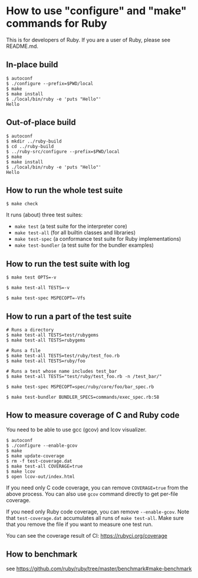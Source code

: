 # How to use "configure" and "make" commands for Ruby

This is for developers of Ruby.
If you are a user of Ruby, please see README.md.

## In-place build

```
$ autoconf
$ ./configure --prefix=$PWD/local
$ make
$ make install
$ ./local/bin/ruby -e 'puts "Hello"'
Hello
```

## Out-of-place build

```
$ autoconf
$ mkdir ../ruby-build
$ cd ../ruby-build
$ ../ruby-src/configure --prefix=$PWD/local
$ make
$ make install
$ ./local/bin/ruby -e 'puts "Hello"'
Hello
```

## How to run the whole test suite

```
$ make check
```

It runs (about) three test suites:

* `make test` (a test suite for the interpreter core)
* `make test-all` (for all builtin classes and libraries)
* `make test-spec` (a conformance test suite for Ruby implementations)
* `make test-bundler` (a test suite for the bundler examples)

## How to run the test suite with log

```
$ make test OPTS=-v

$ make test-all TESTS=-v

$ make test-spec MSPECOPT=-Vfs
```

## How to run a part of the test suite

```
# Runs a directory
$ make test-all TESTS=test/rubygems
$ make test-all TESTS=rubygems

# Runs a file
$ make test-all TESTS=test/ruby/test_foo.rb
$ make test-all TESTS=ruby/foo

# Runs a test whose name includes test_bar
$ make test-all TESTS="test/ruby/test_foo.rb -n /test_bar/"
```

```
$ make test-spec MSPECOPT=spec/ruby/core/foo/bar_spec.rb

$ make test-bundler BUNDLER_SPECS=commands/exec_spec.rb:58
```

## How to measure coverage of C and Ruby code

You need to be able to use gcc (gcov) and lcov visualizer.

```
$ autoconf
$ ./configure --enable-gcov
$ make
$ make update-coverage
$ rm -f test-coverage.dat
$ make test-all COVERAGE=true
$ make lcov
$ open lcov-out/index.html
```

If you need only C code coverage, you can remove `COVERAGE=true` from the above process.
You can also use `gcov` command directly to get per-file coverage.

If you need only Ruby code coverage, you can remove `--enable-gcov`.
Note that `test-coverage.dat` accumulates all runs of `make test-all`.
Make sure that you remove the file if you want to measure one test run.

You can see the coverage result of CI: https://rubyci.org/coverage

## How to benchmark

see https://github.com/ruby/ruby/tree/master/benchmark#make-benchmark
